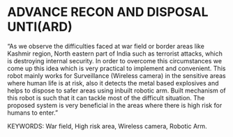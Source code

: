 # ADVANCE RECON AND DISPOSAL UNTI(ARD)
“As we observe the difficulties faced at war field or border areas like Kashmir region, North eastern 
part of India such as terrorist attacks, which is destroying internal security. In order to overcome this 
circumstances we come up this idea which is very practical to implement and convenient. This robot 
mainly works for Surveillance (Wireless camera) in the sensitive areas where human life is at risk, 
also it detects the metal based explosives and helps to dispose to safer areas using inbuilt robotic 
arm. Built mechanism of this robot is such that it can tackle most of the difficult situation. The 
proposed system is very beneficial in the areas where there is high risk for humans to enter.” 
 
KEYWORDS: 
 War field, High risk area, Wireless camera, Robotic Arm.

